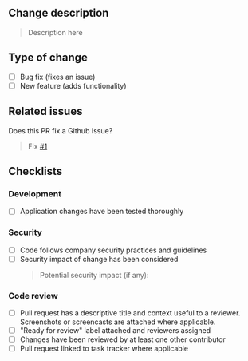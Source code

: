## Change description

> Description here

## Type of change

- [ ] Bug fix (fixes an issue)
- [ ] New feature (adds functionality)

## Related issues

Does this PR fix a Github Issue?

> Fix [#1]()

## Checklists

### Development

- [ ] Application changes have been tested thoroughly

### Security

- [ ] Code follows company security practices and guidelines
- [ ] Security impact of change has been considered
  > Potential security impact (if any):

### Code review

- [ ] Pull request has a descriptive title and context useful to a reviewer. Screenshots or screencasts are attached where applicable.
- [ ] "Ready for review" label attached and reviewers assigned
- [ ] Changes have been reviewed by at least one other contributor
- [ ] Pull request linked to task tracker where applicable
